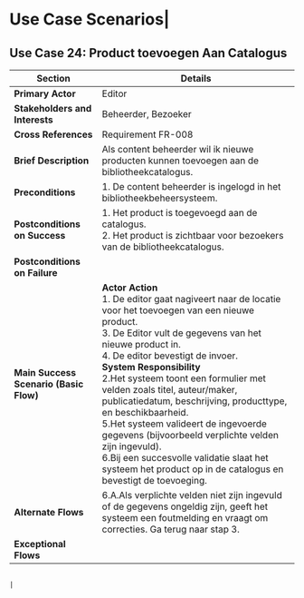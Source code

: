 # Use Case Scenarios|

## Use Case 24: Product toevoegen Aan Catalogus
| **Section**                            | **Details**                                                                                                                                                                                                                                                                                                                                                                                                                                                                                                                                                                                                   |
|----------------------------------------|---------------------------------------------------------------------------------------------------------------------------------------------------------------------------------------------------------------------------------------------------------------------------------------------------------------------------------------------------------------------------------------------------------------------------------------------------------------------------------------------------------------------------------------------------------------------------------------------------------------|
| **Primary Actor**                      | Editor                                                                                                                                                                                                                                                                                                                                                                                                                                                                                                                                                                                                        |
| **Stakeholders and Interests**         | Beheerder, Bezoeker                                                                                                                                                                                                                                                                                                                                                                                                                                                                                                                                                                                           |
| **Cross References**                   | Requirement FR-008                                                                                                                                                                                                                                                                                                                                                                                                                                                                                                                                                                                            |
| **Brief Description**                  | Als content beheerder wil ik nieuwe producten kunnen toevoegen aan de bibliotheekcatalogus.                                                                                                                                                                                                                                                                                                                                                                                                                                                                                                                   |
| **Preconditions**                      | 1. De content beheerder is ingelogd in het bibliotheekbeheersysteem.                                                                                                                                                                                                                                                                                                                                                                                                                                                                                                                                          |
| **Postconditions on Success**          | 1. Het product is toegevoegd aan de catalogus.<br>2. Het product is zichtbaar voor bezoekers van de bibliotheekcatalogus.                                                                                                                                                                                                                                                                                                                                                                                                                                                                                     |
| **Postconditions on Failure**          |                                                                                                                                                                                                                                                                                                                                                                                                                                                                                                                                                                                                               |
| **Main Success Scenario (Basic Flow)** | **Actor Action**<br>1. De editor gaat nagiveert naar de locatie voor het toevoegen van een nieuwe product. <br> 3. De Editor vult de gegevens van het nieuwe product in. <br> 4. De editor bevestigt de invoer.<br> **System Responsibility**<br>2.Het systeem toont een formulier met velden zoals titel, auteur/maker, publicatiedatum, beschrijving, producttype, en beschikbaarheid.<br> 5.Het systeem valideert de ingevoerde gegevens (bijvoorbeeld verplichte velden zijn ingevuld). <br> 6.Bij een succesvolle validatie slaat het systeem het product op in de catalogus en bevestigt de toevoeging. | 
| **Alternate Flows**                    | 6.A.Als verplichte velden niet zijn ingevuld of de gegevens ongeldig zijn, geeft het systeem een foutmelding en vraagt om correcties. Ga terug naar stap 3.                                                                                                                                                                                                                                                                                                                                                                                                                                                   |
| **Exceptional Flows**                  |                                                                                                                                                                                                                                                                                                                                                                                                                                                                                                                                                                                                               |

                                                                                                                                                                                                                                                                                                                                                                                                                       |
